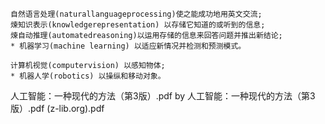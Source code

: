 ```
自然语言处理(naturallanguageprocessing)使之能成功地用英文交流;
煉知识表示(knowledgerepresentation) 以存储它知道的或听到的信息; 
煉自动推理(automatedreasoning)以运用存储的信息来回答问题并推出新结论;
* 机器学习(machine learning) 以适应新情况并检测和预测模式。

计算机视觉(computervision) 以感知物体;
* 机器人学(robotics) 以操纵和移动对象。
```
人工智能：一种现代的方法（第3版）.pdf by 人工智能：一种现代的方法（第3版）.pdf (z-lib.org).pdf
